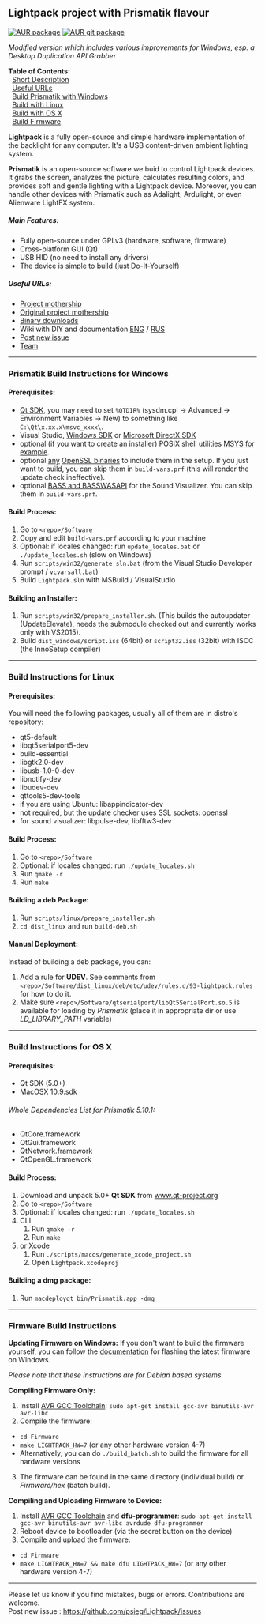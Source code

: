 Lightpack project with Prismatik flavour
---------
[![AUR package](https://img.shields.io/aur/version/prismatik-psieg)](https://aur.archlinux.org/packages/prismatik-psieg/)
[![AUR git package](https://img.shields.io/aur/version/prismatik-psieg-git?label=aur-git)](https://aur.archlinux.org/packages/prismatik-psieg-git/)

*Modified version which includes various improvements for Windows, esp. a Desktop Duplication API Grabber*

**Table of Contents:** <br />
&nbsp;&nbsp;[Short Description](#lightpack-project-with-prismatik-flavour) <br />
&nbsp;&nbsp;[Useful URLs](#useful-urls) <br />
&nbsp;&nbsp;[Build Prismatik with Windows](#prismatik-build-instructions-for-windows) <br />
&nbsp;&nbsp;[Build with Linux](#build-instructions-for-linux) <br />
&nbsp;&nbsp;[Build with OS X](#build-instructions-for-os-x) <br />
&nbsp;&nbsp;[Build Firmware](#firmware-build-instructions) <br />


**Lightpack** is a fully open-source and simple hardware implementation of the backlight for any computer. It's a USB content-driven ambient lighting system.

**Prismatik** is an open-source software we buid to control Lightpack devices. It grabs the screen, analyzes the picture,
calculates resulting colors, and provides soft and gentle lighting with a Lightpack device. Moreover, you can
handle other devices with Prismatik such as Adalight, Ardulight, or even Alienware LightFX system.

##### Main Features:
* Fully open-source under GPLv3 (hardware, software, firmware)
* Cross-platform GUI (Qt)
* USB HID (no need to install any drivers)
* The device is simple to build (just Do-It-Yourself)

##### Useful URLs:
* [Project mothership](https://github.com/psieg/Lightpack/)
* [Original project mothership](https://github.com/woodenshark/Lightpack/)
* [Binary downloads](https://github.com/psieg/Lightpack/releases)
* Wiki with DIY and documentation [ENG](http://code.google.com/p/light-pack/w/list) / [RUS](http://code.google.com/p/lightpack/w/list)
* [Post new issue](https://github.com/psieg/Lightpack/issues)
* [Team](https://github.com/psieg/Lightpack/graphs/contributors)

---

### Prismatik Build Instructions for Windows
#### Prerequisites:
* [Qt SDK](http://qt-project.org/downloads), you may need to set `%QTDIR%` (sysdm.cpl &rarr; Advanced &rarr; Environment Variables &rarr; New) to something like `C:\Qt\x.xx.x\msvc_xxxx\`.
* Visual Studio, [Windows SDK](https://msdn.microsoft.com/en-us/windows/desktop/ff851942.aspx) or [Microsoft DirectX SDK](http://www.microsoft.com/en-us/download/details.aspx?id=6812)
* optional (if you want to create an installer) POSIX shell utilities [MSYS for example](http://www.mingw.org/wiki/MSYS). 
* optional [any](https://wiki.openssl.org/index.php/Binaries) [OpenSSL binaries](https://slproweb.com/products/Win32OpenSSL.html) to include them in the setup. If you just want to build, you can skip them in `build-vars.prf` (this will render the update check ineffective).
* optional [BASS and BASSWASAPI](http://www.un4seen.com/) for the Sound Visualizer. You can skip them in `build-vars.prf`.

#### Build Process:
1. Go to `<repo>/Software`
2. Copy and edit `build-vars.prf` according to your machine
3. Optional: if locales changed: run `update_locales.bat` or `./update_locales.sh` (slow on Windows)
4. Run `scripts/win32/generate_sln.bat` (from the Visual Studio Developer prompt / `vcvarsall.bat`)
5. Build `Lightpack.sln` with MSBuild / VisualStudio

#### Building an Installer:
1. Run `scripts/win32/prepare_installer.sh`. (This builds the autoupdater (UpdateElevate), needs the submodule checked out and currently works only with VS2015).
2. Build `dist_windows/script.iss` (64bit) or `script32.iss` (32bit) with ISCC (the InnoSetup compiler)

---

### Build Instructions for Linux
#### Prerequisites:
You will need the following packages, usually all of them are in distro's repository:
* qt5-default
* libqt5serialport5-dev
* build-essential
* libgtk2.0-dev
* libusb-1.0-0-dev
* libnotify-dev
* libudev-dev
* qttools5-dev-tools
* if you are using Ubuntu: libappindicator-dev
* not required, but the update checker uses SSL sockets: openssl
* for sound visualizer: libpulse-dev, libfftw3-dev

#### Build Process:
1. Go to `<repo>/Software`
2. Optional: if locales changed: run `./update_locales.sh`
3. Run `qmake -r`
4. Run `make`


#### Building a deb Package:
1. Run `scripts/linux/prepare_installer.sh`
2. `cd dist_linux` and run `build-deb.sh`

#### Manual Deployment:
Instead of building a deb package, you can:

1. Add a rule for **UDEV**. See comments from `<repo>/Software/dist_linux/deb/etc/udev/rules.d/93-lightpack.rules` for how to do it.
2. Make sure `<repo>/Software/qtserialport/libQt5SerialPort.so.5` is available for loading by *Prismatik* (place it in appropriate dir or use *LD_LIBRARY_PATH* variable)

---

### Build Instructions for OS X
#### Prerequisites:
* Qt SDK (5.0+)
* MacOSX 10.9.sdk

###### Whole Dependencies List for Prismatik 5.10.1:
* QtCore.framework
* QtGui.framework
* QtNetwork.framework
* QtOpenGL.framework

#### Build Process:
1. Download and unpack 5.0+ **Qt SDK** from www.qt-project.org
2. Go to `<repo>/Software`
3. Optional: if locales changed: run `./update_locales.sh`
4. CLI
   1. Run `qmake -r`
   2. Run `make`
5. or Xcode
   1. Run `./scripts/macos/generate_xcode_project.sh`
   2. Open `Lightpack.xcodeproj`


#### Building a dmg package:
1. Run `macdeployqt bin/Prismatik.app -dmg`

---

### Firmware Build Instructions

**Updating Firmware on Windows:**
If you don't want to build the firmware yourself, you can follow the [documentation](https://github.com/Atarity/Lightpack-docs/blob/master/EN/Lightpack_firmware_update_with_FLIP_utility.md) for flashing the latest firmware on Windows.

*Please note that these instructions are for Debian based systems.*

**Compiling Firmware Only:**

1. Install [AVR GCC Toolchain](http://avr-eclipse.sourceforge.net/wiki/index.php/The_AVR_GCC_Toolchain): `sudo apt-get install gcc-avr binutils-avr avr-libc`
2. Compile the firmware:
  * `cd Firmware`
  * `make LIGHTPACK_HW=7` (or any other hardware version 4-7)
  * Alternatively, you can do `./build_batch.sh` to build the firmware for all hardware versions
3. The firmware can be found in the same directory (individual build) or *Firmware/hex* (batch build).

**Compiling and Uploading Firmware to Device:**

1. Install [AVR GCC Toolchain](http://avr-eclipse.sourceforge.net/wiki/index.php/The_AVR_GCC_Toolchain) and **dfu-programmer**: `sudo apt-get install gcc-avr binutils-avr avr-libc avrdude dfu-programmer`
2. Reboot device to bootloader (via the secret button on the device)
3. Compile and upload the firmware:
  * `cd Firmware`
  * `make LIGHTPACK_HW=7 && make dfu LIGHTPACK_HW=7` (or any other hardware version 4-7)

---

Please let us know if you find mistakes, bugs or errors. Contributions are welcome.<br />
Post new issue : https://github.com/psieg/Lightpack/issues
